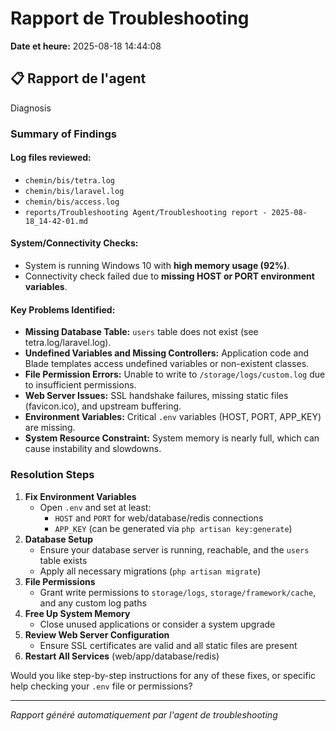 # Rapport de Troubleshooting

**Date et heure:** 2025-08-18 14:44:08

## 📋 Rapport de l'agent

Diagnosis

### Summary of Findings

#### Log files reviewed:
- `chemin/bis/tetra.log`
- `chemin/bis/laravel.log`
- `chemin/bis/access.log`
- `reports/Troubleshooting Agent/Troubleshooting report - 2025-08-18_14-42-01.md`

#### System/Connectivity Checks:
- System is running Windows 10 with **high memory usage (92%)**.
- Connectivity check failed due to **missing HOST or PORT environment variables**.

#### Key Problems Identified:
- **Missing Database Table:** `users` table does not exist (see tetra.log/laravel.log).
- **Undefined Variables and Missing Controllers:** Application code and Blade templates access undefined variables or non-existent classes.
- **File Permission Errors:** Unable to write to `/storage/logs/custom.log` due to insufficient permissions.
- **Web Server Issues:** SSL handshake failures, missing static files (favicon.ico), and upstream buffering.
- **Environment Variables:** Critical `.env` variables (HOST, PORT, APP_KEY) are missing.
- **System Resource Constraint:** System memory is nearly full, which can cause instability and slowdowns.

### Resolution Steps
1. **Fix Environment Variables**
   - Open `.env` and set at least:
     - `HOST` and `PORT` for web/database/redis connections
     - `APP_KEY` (can be generated via `php artisan key:generate`)
2. **Database Setup**
   - Ensure your database server is running, reachable, and the `users` table exists
   - Apply all necessary migrations (`php artisan migrate`)
3. **File Permissions**
   - Grant write permissions to `storage/logs`, `storage/framework/cache`, and any custom log paths
4. **Free Up System Memory**
   - Close unused applications or consider a system upgrade
5. **Review Web Server Configuration**
   - Ensure SSL certificates are valid and all static files are present
6. **Restart All Services** (web/app/database/redis)

Would you like step-by-step instructions for any of these fixes, or specific help checking your `.env` file or permissions?

---
*Rapport généré automatiquement par l'agent de troubleshooting*
